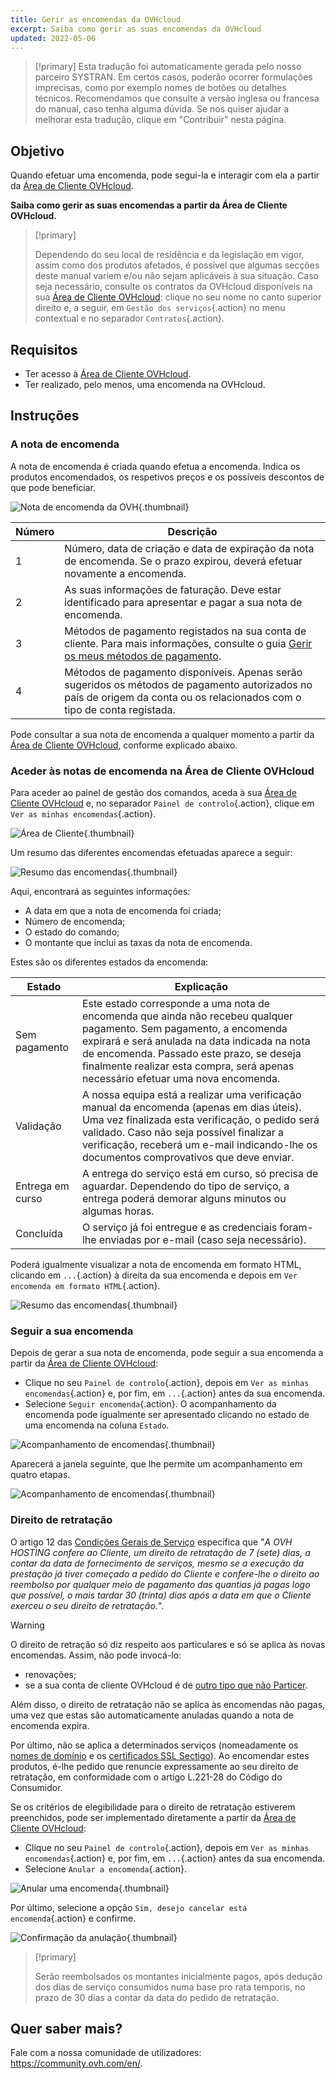 ```yaml
---
title: Gerir as encomendas da OVHcloud
excerpt: Saiba como gerir as suas encomendas da OVHcloud
updated: 2022-05-06
---
```


> [!primary]
> Esta tradução foi automaticamente gerada pelo nosso parceiro SYSTRAN. Em certos casos, poderão ocorrer formulações imprecisas, como por exemplo nomes de botões ou detalhes técnicos. Recomendamos que consulte a versão inglesa ou francesa do manual, caso tenha alguma dúvida. Se nos quiser ajudar a melhorar esta tradução, clique em "Contribuir" nesta página.
>

## Objetivo

Quando efetuar uma encomenda, pode segui-la e interagir com ela a partir da [Área de Cliente OVHcloud](https://www.ovh.com/auth/?action=gotomanager&from=https://www.ovh.pt/&ovhSubsidiary=pt).

**Saiba como gerir as suas encomendas a partir da Área de Cliente OVHcloud.**

> [!primary]
>
> Dependendo do seu local de residência e da legislação em vigor, assim como dos produtos afetados, é possível que algumas secções deste manual variem e/ou não sejam aplicáveis à sua situação. Caso seja necessário, consulte os contratos da OVHcloud disponíveis na sua [Área de Cliente OVHcloud](https://www.ovh.com/auth/?action=gotomanager&from=https://www.ovh.pt/&ovhSubsidiary=pt): clique no seu nome no canto superior direito e, a seguir, em `Gestão dos serviços`{.action} no menu contextual e no separador `Contratos`{.action}.
>

## Requisitos

- Ter acesso à [Área de Cliente OVHcloud](https://www.ovh.com/auth/?action=gotomanager&from=https://www.ovh.pt/&ovhSubsidiary=pt).
- Ter realizado, pelo menos, uma encomenda na OVHcloud.

## Instruções

### A nota de encomenda

A nota de encomenda é criada quando efetua a encomenda. Indica os produtos encomendados, os respetivos preços e os possíveis descontos de que pode beneficiar.

![Nota de encomenda da OVH](images/order01.png){.thumbnail}

|Número|Descrição|
|---|---|
|1|Número, data de criação e data de expiração da nota de encomenda. Se o prazo expirou, deverá efetuar novamente a encomenda.|
|2|As suas informações de faturação. Deve estar identificado para apresentar e pagar a sua nota de encomenda.|
|3|Métodos de pagamento registados na sua conta de cliente. Para mais informações, consulte o guia [Gerir os meus métodos de pagamento](/pages/account_and_service_management/managing_billing_payments_and_services/manage-payment-methods).|
|4|Métodos de pagamento disponíveis. Apenas serão sugeridos os métodos de pagamento autorizados no país de origem da conta ou os relacionados com o tipo de conta registada.|

Pode consultar a sua nota de encomenda a qualquer momento a partir da [Área de Cliente OVHcloud](https://www.ovh.com/auth/?action=gotomanager&from=https://www.ovh.pt/&ovhSubsidiary=pt), conforme explicado abaixo.

### Aceder às notas de encomenda na Área de Cliente OVHcloud

Para aceder ao painel de gestão dos comandos, aceda à sua [Área de Cliente OVHcloud](https://www.ovh.com/auth/?action=gotomanager&from=https://www.ovh.pt/&ovhSubsidiary=pt) e, no separador `Painel de controlo`{.action}, clique em `Ver as minhas encomendas`{.action}.

![Área de Cliente](images/huborders.png){.thumbnail}

Um resumo das diferentes encomendas efetuadas aparece a seguir:

![Resumo das encomendas](images/order03.png){.thumbnail}

Aqui, encontrará as seguintes informações:

- A data em que a nota de encomenda foi criada;
- Número de encomenda;
- O estado do comando;
- O montante que inclui as taxas da nota de encomenda.

Estes são os diferentes estados da encomenda:

|Estado|Explicação|
|---|---|
|Sem pagamento|Este estado corresponde a uma nota de encomenda que ainda não recebeu qualquer pagamento. Sem pagamento, a encomenda expirará e será anulada na data indicada na nota de encomenda. Passado este prazo, se deseja finalmente realizar esta compra, será apenas necessário efetuar uma nova encomenda.|
|Validação|A nossa equipa está a realizar uma verificação manual da encomenda (apenas em dias úteis). Uma vez finalizada esta verificação, o pedido será validado. Caso não seja possível finalizar a verificação, receberá um e-mail indicando-lhe os documentos comprovativos que deve enviar.|
|Entrega em curso|A entrega do serviço está em curso, só precisa de aguardar. Dependendo do tipo de serviço, a entrega poderá demorar alguns minutos ou algumas horas.|
|Concluída|O serviço já foi entregue e as credenciais foram-lhe enviadas por e-mail (caso seja necessário).|

Poderá igualmente visualizar a nota de encomenda em formato HTML, clicando em `...`{.action} à direita da sua encomenda e depois em `Ver encomenda em formato HTML`{.action}.

![Resumo das encomendas](images/order04.png){.thumbnail}

### Seguir a sua encomenda

Depois de gerar a sua nota de encomenda, pode seguir a sua encomenda a partir da [Área de Cliente OVHcloud](https://www.ovh.com/auth/?action=gotomanager&from=https://www.ovh.pt/&ovhSubsidiary=pt):

* Clique no seu `Painel de controlo`{.action}, depois em `Ver as minhas encomendas`{.action} e, por fim, em `...`{.action} antes da sua encomenda.
* Selecione `Seguir encomenda`{.action}. O acompanhamento da encomenda pode igualmente ser apresentado clicando no estado de uma encomenda na coluna `Estado`.

![Acompanhamento de encomendas](images/order05b.png){.thumbnail}

Aparecerá a janela seguinte, que lhe permite um acompanhamento em quatro etapas.

![Acompanhamento de encomendas](images/order06.png){.thumbnail}

### Direito de retratação

O artigo 12 das [Condições Gerais de Serviço](https://www.ovh.pt/suporte/documentos_legais/OVH_COND_GERAIS.pdf) especifica que "*A OVH HOSTING confere ao Cliente, um direito de retratação de 7 (sete) dias, a contar da data de fornecimento de serviços, mesmo se a execução da prestação já tiver começado a pedido do Cliente e confere-lhe o direito ao reembolso por qualquer meio de pagamento das quantias já pagas logo que possível, o mais tardar 30 (trinta) dias após a data em que o Cliente exerceu o seu direito de retratação.*".

> [!warning]
>
> O direito de retração só diz respeito aos particulares e só se aplica às novas encomendas. Assim, não pode invocá-lo:
>
> - renovações;
> - se a sua conta de cliente OVHcloud é de [outro tipo que não Particer](/pages/account/customer/all_about_username#modificar-o-tipo-de-conta).
>
> Além disso, o direito de retratação não se aplica às encomendas não pagas, uma vez que estas são automaticamente anuladas quando a nota de encomenda expira.
>
> Por último, não se aplica a determinados serviços (nomeadamente os [nomes de domínio](https://www.ovhcloud.com/pt/domains/) e os [certificados SSL Sectigo](https://www.ovhcloud.com/pt/web-hosting/options/ssl/)). Ao encomendar estes produtos, é-lhe pedido que renuncie expressamente ao seu direito de retratação, em conformidade com o artigo L.221-28 do Código do Consumidor.
>

Se os critérios de elegibilidade para o direito de retratação estiverem preenchidos, pode ser implementado diretamente a partir da [Área de Cliente OVHcloud](https://www.ovh.com/auth/?action=gotomanager&from=https://www.ovh.pt/&ovhSubsidiary=pt):

* Clique no seu `Painel de controlo`{.action}, depois em `Ver as minhas encomendas`{.action} e, por fim, em `...`{.action} antes da sua encomenda.
* Selecione `Anular a encomenda`{.action}.

![Anular uma encomenda](images/cancelorder1.png){.thumbnail}

Por último, selecione a opção `Sim, desejo cancelar esta encomenda`{.action} e confirme.

![Confirmação da anulação](images/cancelorder2.png){.thumbnail}

> [!primary]
>
> Serão reembolsados os montantes inicialmente pagos, após dedução dos dias de serviço consumidos numa base pro rata temporis, no prazo de 30 dias a contar da data do pedido de retratação.
>

## Quer saber mais?

Fale com a nossa comunidade de utilizadores: <https://community.ovh.com/en/>.
